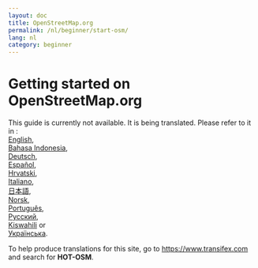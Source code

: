 ```yaml
---
layout: doc
title: OpenStreetMap.org
permalink: /nl/beginner/start-osm/
lang: nl
category: beginner
---
```


Getting started on OpenStreetMap.org
====================================

This guide is currently not available. It is being translated. Please refer to it in :  
[English](/en/beginner/start-osm/),  
[Bahasa Indonesia](/bi/beginner/start-osm/),  
[Deutsch](/de/beginner/start-osm/),  
[Español](/es/beginner/start-osm/),  
[Hrvatski](/hr/beginner/start-osm/),  
[Italiano](/it/beginner/start-osm/),  
[日本語](/ja/beginner/start-osm/),  
[Norsk](/nb/beginner/start-osm/),  
[Português](/pt/beginner/start-osm/),  
[Русский](/ru/beginner/start-osm/),  
[Kiswahili](/sw/beginner/start-osm/) or  
[Українська](/uk/beginner/start-osm/).

To help produce translations for this site, go to <https://www.transifex.com> and search for **HOT-OSM**.  
